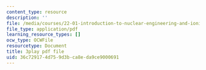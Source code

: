 ```yaml
---
content_type: resource
description: ''
file: /media/courses/22-01-introduction-to-nuclear-engineering-and-ionizing-radiation-fall-2016/36c729174d759d3bca8eda9ce9000691_3yqpirzxudw.pdf
file_type: application/pdf
learning_resource_types: []
ocw_type: OCWFile
resourcetype: Document
title: 3play pdf file
uid: 36c72917-4d75-9d3b-ca8e-da9ce9000691
---
```

